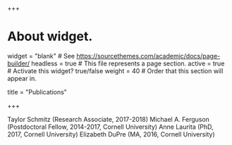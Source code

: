 +++
# About widget.
widget = "blank"  # See https://sourcethemes.com/academic/docs/page-builder/
headless = true  # This file represents a page section.
active = true  # Activate this widget? true/false
weight = 40  # Order that this section will appear in.

title = "Publications"

+++

Taylor Schmitz (Research Associate, 2017-2018)
Michael A. Ferguson (Postdoctoral Fellow, 2014-2017, Cornell University)
Anne Laurita (PhD, 2017, Cornell University)
Elizabeth DuPre (MA, 2016, Cornell University)
